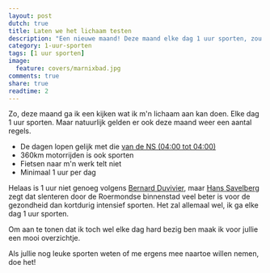 ```yaml
---
layout: post
dutch: true
title: Laten we het lichaam testen
description: "Een nieuwe maand! Deze maand elke dag 1 uur sporten, zou Adriaan het volhouden?"
category: 1-uur-sporten
tags: [1 uur sporten]
image:
  feature: covers/marnixbad.jpg
comments: true
share: true
readtime: 2
---
```


Zo, deze maand ga ik een kijken wat ik m'n lichaam aan kan doen. Elke dag 1 uur sporten. Maar natuurlijk gelden er ook deze maand weer een aantal regels.

 * De dagen lopen gelijk met die [van de NS (04:00 tot 04:00)](http://nl.wikipedia.org/wiki/Dag#Begin_van_de_dag)
 * 360km motorrijden is ook sporten
 * Fietsen naar m'n werk telt niet
 * Minimaal 1 uur per dag

Helaas is 1 uur niet genoeg volgens [Bernard Duvivier](http://medischcontact.artsennet.nl/actueel/nieuws/nieuwsbericht/128199/een-uur-sport-per-dag-is-niet-genoeg.htm), maar [Hans Savelberg](http://www.dichtbij.nl/roermond/regionaal-nieuws/artikel/2627372/-stop-onmiddellijk-met-een-half-uur-bewegen-per-dag.aspx) zegt dat slenteren door de Roermondse binnenstad veel beter is voor de gezondheid dan kortdurig intensief sporten. Het zal allemaal wel, ik ga elke dag 1 uur sporten.

Om aan te tonen dat ik toch wel elke dag hard bezig ben maak ik voor jullie een mooi overzichtje.

Als jullie nog leuke sporten weten of me ergens mee naartoe willen nemen, doe het!
